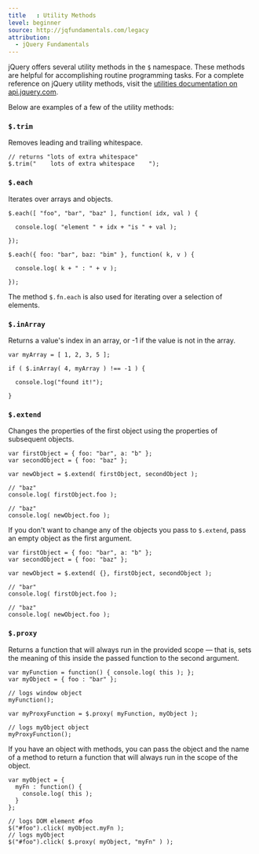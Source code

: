 ```yaml
---
title   : Utility Methods
level: beginner
source: http://jqfundamentals.com/legacy
attribution: 
  - jQuery Fundamentals
---
```

jQuery offers several utility methods in the `$` namespace. These methods are helpful for accomplishing routine programming tasks. For a complete reference on jQuery utility methods, visit the [utilities documentation on api.jquery.com](http://api.jquery.com/category/utilities/).

Below are examples of a few of the utility methods: 

### `$.trim`

Removes leading and trailing whitespace.

```
// returns "lots of extra whitespace"
$.trim("    lots of extra whitespace    ");
```

### `$.each`

Iterates over arrays and objects.

```
$.each([ "foo", "bar", "baz" ], function( idx, val ) {

  console.log( "element " + idx + "is " + val );

});

$.each({ foo: "bar", baz: "bim" }, function( k, v ) {

  console.log( k + " : " + v );

});
```

The method `$.fn.each` is also used for iterating over a selection of elements.

### `$.inArray`

Returns a value's index in an array, or -1 if the value is not in the array.
```
var myArray = [ 1, 2, 3, 5 ];

if ( $.inArray( 4, myArray ) !== -1 ) {

  console.log("found it!");

}
```

### `$.extend`

Changes the properties of the first object using the properties of subsequent objects.
```
var firstObject = { foo: "bar", a: "b" };
var secondObject = { foo: "baz" };

var newObject = $.extend( firstObject, secondObject );

// "baz"
console.log( firstObject.foo );

// "baz"
console.log( newObject.foo );
```

If you don't want to change any of the objects you pass to `$.extend`, pass an empty object as the first argument.

```
var firstObject = { foo: "bar", a: "b" };
var secondObject = { foo: "baz" };

var newObject = $.extend( {}, firstObject, secondObject );

// "bar"
console.log( firstObject.foo );

// "baz"
console.log( newObject.foo );
```

### `$.proxy`

Returns a function that will always run in the provided scope — that is, sets the meaning of this inside the passed function to the second argument.

```
var myFunction = function() { console.log( this ); };
var myObject = { foo : "bar" };

// logs window object
myFunction();

var myProxyFunction = $.proxy( myFunction, myObject );

// logs myObject object
myProxyFunction();
```

If you have an object with methods, you can pass the object and the name of a method to return a function that will always run in the scope of the object.

```
var myObject = {
  myFn : function() {
    console.log( this );
  }
};

// logs DOM element #foo
$("#foo").click( myObject.myFn );
// logs myObject
$("#foo").click( $.proxy( myObject, "myFn" ) );
```
